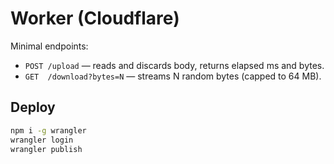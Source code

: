 # Worker (Cloudflare)

Minimal endpoints:
- `POST /upload`  — reads and discards body, returns elapsed ms and bytes.
- `GET  /download?bytes=N` — streams N random bytes (capped to 64 MB).

## Deploy
```bash
npm i -g wrangler
wrangler login
wrangler publish
```

